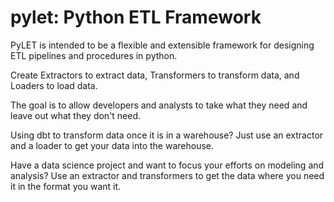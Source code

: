 # pylet: Python ETL Framework 

PyLET is intended to be a flexible and extensible framework for designing ETL pipelines and procedures in python.

Create Extractors to extract data, Transformers to transform data, and Loaders to load data.

The goal is to allow developers and analysts to take what they need and leave out what they don't need.

Using dbt to transform data once it is in a warehouse? Just use an extractor and a loader to get your data into the warehouse.

Have a data science project and want to focus your efforts on modeling and analysis? Use an extractor and transformers to get the data where you need it in the format you want it.

